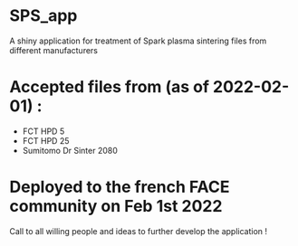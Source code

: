 # SPS_app
A shiny application for treatment of Spark plasma sintering files from different manufacturers


# Accepted files from (as of 2022-02-01) :
- FCT HPD 5
- FCT HPD 25
- Sumitomo Dr Sinter 2080

# Deployed to the french FACE community on Feb 1st 2022

Call to all willing people and ideas to further develop the application !

